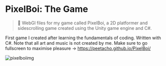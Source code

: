 # PixelBoi: The Game

> 👾 WebGl files for my game called PixelBoi, a 2D platformer and sidescrolling game created using the Unity game engine and C#.

First game I created after learning the fundamentals of coding. Written with C#. Note that all art and music is not created by me. Make sure to go fullscreen to maximise pleasure -> https://peetacho.github.io/PixelBoi/

![pixelboiimg](https://user-images.githubusercontent.com/64259077/165431944-063e0451-d650-415d-b18a-f307e147aca5.png)
